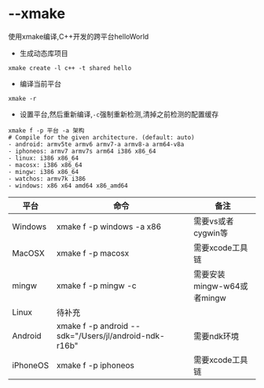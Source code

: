 # --xmake
使用xmake编译,C++开发的跨平台helloWorld

+ 生成动态库项目
```
xmake create -l c++ -t shared hello
```

+ 编译当前平台
```
xmake -r
```
+ 设置平台,然后重新编译,`-c`强制重新检测,清掉之前检测的配置缓存
```
xmake f -p 平台 -a 架构 
# Compile for the given architecture. (default: auto)
- android: armv5te armv6 armv7-a armv8-a arm64-v8a
- iphoneos: armv7 armv7s arm64 i386 x86_64
- linux: i386 x86_64
- macosx: i386 x86_64
- mingw: i386 x86_64
- watchos: armv7k i386
- windows: x86 x64 amd64 x86_amd64
```
| 平台      | 命令             |备注 |
| --------- | ---------------- |---------------- |
| Windows  | xmake f -p windows -a x86 |需要vs或者cygwin等|
| MacOSX   | xmake f -p macosx |需要xcode工具链|
| mingw | xmake f -p mingw -c |需要安装mingw-w64或者mingw|
| Linux | 待补充  |
| Android | xmake f -p android --sdk="/Users/jl/android-ndk-r16b" |需要ndk环境
| iPhoneOS |xmake f -p iphoneos |需要xcode工具链
